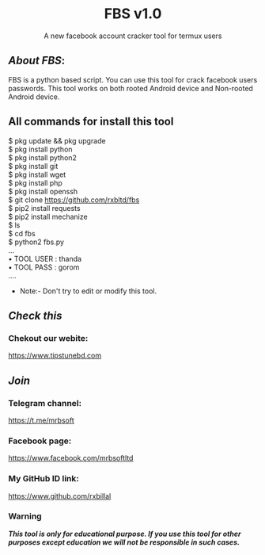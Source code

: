 <h1 align="center">FBS v1.0</h1>
<p align="center">
      A new facebook account cracker tool for termux users
</p>

## ***About FBS***:

FBS is a python based script. You can use this tool for crack facebook users passwords. This tool works on both rooted Android device and Non-rooted Android device.

## All commands for install this tool
$ pkg update && pkg upgrade
<br>
$ pkg install python
<br/>
$ pkg install python2
<br/>
$ pkg install git
<br/>
$ pkg install wget
<br/>
$ pkg install php
<br/>
$ pkg install openssh
<br/>
$ git clone https://github.com/rxbltd/fbs
<br/>
$ pip2 install requests
<br/>
$ pip2 install mechanize
<br/>
$ ls
<br/>
$ cd fbs
<br/>
$ python2 fbs.py
<br/>
...
<br/>
• TOOL USER : thanda
<br/>
• TOOL PASS : gorom
<br/>
....
<br/>

* Note:- Don't try to edit or modify this tool.

## ***Check this***

### Chekout our webite:
https://www.tipstunebd.com

## ***Join***

### Telegram channel:
https://t.me/mrbsoft

### Facebook page:
https://www.facebook.com/mrbsoftltd


### My GitHub ID link:
https://www.github.com/rxbillal

### Warning

***This tool is only for educational purpose. If you use this tool for other purposes except education we will not be responsible in such cases.***
